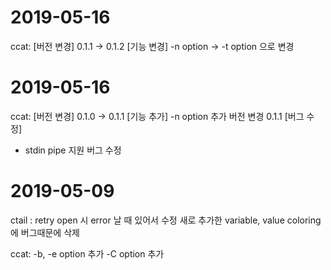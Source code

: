 # 2019-05-16
ccat:
[버전 변경]
0.1.1 -> 0.1.2
[기능 변경]
-n option -> -t option 으로 변경

# 2019-05-16
ccat:
[버전 변경]
0.1.0 -> 0.1.1
[기능 추가]
-n option 추가
버전 변경 0.1.1
[버그 수정]
- stdin pipe 지원 버그 수정

# 2019-05-09
ctail :
retry open 시 error 날 때 있어서 수정
새로 추가한 variable, value coloring 에 버그때문에 삭제

ccat:
-b, -e option 추가
-C option 추가
